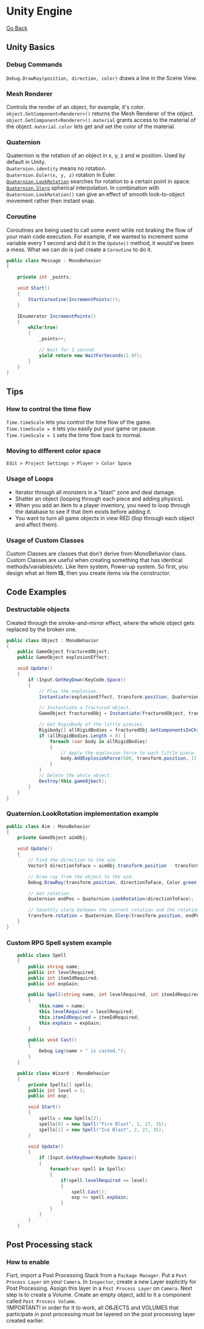 # Unity Engine
[Go Back](../../../README.md)
## Unity Basics
### Debug Commands
`Debug.DrawRay(position, direction, color)` draws a line in the Scene View.<br>
### Mesh Renderer
Controls the render of an object, for example, it's color.<br>
`object.GetComponent<Renderer>()` returns the Mesh Renderer of the object.<br>
`object.GetComponent<Renderer>().material` grants access to the material of the object. `material.color` lets get and set the color of the material.
### Quaternion
Quaternion is the rotation of an object in x, y, z and w position. Used by default in Unity.<br>
`Quaternion.identity` means no rotation.<br>
`Quaternion.Euler(x, y, z)` rotation in Euler.<br>
[`Quaternion.LookRotation`](#quaternionlookrotation-implementation-example) searches for rotation to a certain point in space.<br>
[`Quaternion.Slerp`](#quaternionlookrotation-implementation-example) spherical interpolation. In combination with `Quaternion.LookRotation()` can give an effect of smooth look-to-object movement rather then instant snap.
### Coroutine
Coroutines are being used to call some event while not braking the flow of your main code execution. For example, if we wanted to increment some variable every 1 second and did it in the `Update()` method, it would've been a mess. What we can do is just create a `Coroutine` to do it.
```c#
public class Message : MonoBehavior
{

    private int _points;

    void Start()
    {
        StartCoroutine(IncrementPoints());
    }

    IEnumerator IncrementPoints()
    {
        while(true)
        {
            _points++;

            // Wait for 1 second.
            yield return new WaitForSeconds(1.0f);
        }
    }
}
```
## Tips
### How to control the time flow
`Time.timeScale` lets you control the time flow of the game.<br>
`Time.timeScale = 0` lets you easily put your game on pause.<br>
`Time.timeScale = 1` sets the time flow back to normal.
### Moving to different color space
`Edit > Project Settings > Player > Color Space`
### Usage of Loops
- Iterator through all monsters in a "blast" zone and deal damage.
- Shatter an object (looping through each piece and adding physics).
- When you add an item to a player inventory, you need to loop through the database to see if that item exists before adding it.
- You want to turn all game objects in view RED (llop through each object and affect them).
### Usage of Custom Classes
Custom Classes are classes that don't derive from MonoBehavior class. Custom Classes are useful when creating something that has identical methods/variables/etc. Like Item system, Power-up system. So first, you design what an Item **IS**, then you create items via the constructor.
## Code Examples
### Destructable objects
Created through the smoke-and-mirror effect, where the whole object gets replaced by the broken one.
```c#
public class Object : MonoBehavior
{
    public GameObject fracturedObject;
    public GameObject explosionEffect;

    void Update()
    {
        if (Input.GetKeyDown(KeyCode.Space))
        {
            // Play the explosion.
            Instantiate(explosionEffect, transform.position, Quaternion.identity);

            // Instantiate a fractured object.
            GameObject fracturedObj = Instantiate(fracturedObject, transform.position, Quaternion.identity);

            // Get Rigidbody of the little piecies.
            Rigibody[] allRigidBodies = fracturedObj.GetComponentsInChildren<RigidBody>();
            if (allRigidBodies.Length > 0) {
                foreach (var body in allRigidBodies)
                {
                    // Apply the explosion force to each little piece.
                    body.AddExplosiobForce(500, transform.position, 1);
                }
            }
            // Delete the whole object.
            Destroy(this.gameOjbect);
        }
    }
}
```

### Quaternion.LookRotation implementation example
```c#
public class Aim : MonoBehavior
{
    private GameObject aimObj;

    void Update()
    {
        // Find the direction to the aim.
        Vector3 directionToFace = aimObj.transform.position - transform.position;

        // Draw ray from the object to the aim.
        Debug.DrawRay(transform.position, directionToFace, Color.green);

        // Get rotation.
        Quaternion endPos = Quaternion.LookRotation(directionToFace);

        // Smoothly slerp between the current rotation and the rotation needed.
        transform.rotation = Quaternion.Slerp(transform.position, endPos, Time.deltaTime);
    }
}
```
### Custom RPG Spell system example
```c#
    public class Spell
    {
        public string name;
        public int levelRequired;
        public int itemIdRequired;
        public int expGain;

        public Spell(string name, int levelRequired, int itemIdRequired, int expGain)
        {
            this.name = name;
            this.levelRequired = levelRequired;
            this.itemIdRequired = itemIdRequired;
            this.expGain = expGain;
        }

        public void Cast()
        {
            Debug.Log(name + " is casted.");
        }
    }

    public class Wizard : MonoBehavior
    {
        private Spells[] spells;
        public int level = 1;
        public int exp;

        void Start()
        {
            spells = new Spells[2];
            spells[0] = new Spell("Fire Blast", 1, 27, 35);
            spells[1] = new Spell("Ice Blast", 2, 27, 35);
        }

        void Update()
        {
            if (Input.GetKeyDown(KeyKode.Space))
            {
                foreach(var spell in Spells)
                {
                    if(spell.levelRequired == level)
                    {
                        spell.Cast();
                        exp += spell.expGain;
                    }
                }
            }
        }
    }
```
## Post Processing stack
### How to enable
Fisrt, import a Post Processing Stack from a `Package Manager`. Put a `Post Process Layer` on your `Camera`. In `Inspector`, create a new Layer explicitly for Post Processing. Assign this layer in a `Post Process Layer` on `Camera`. Next step is to create a Volume. Create an empty object, add to it a component called `Post Process Volume`.<br>
!IMPORTANT! in order for it to work, all OBJECTS and VOLUMES that participate in post processing must be layered on the post processing layer created earlier.